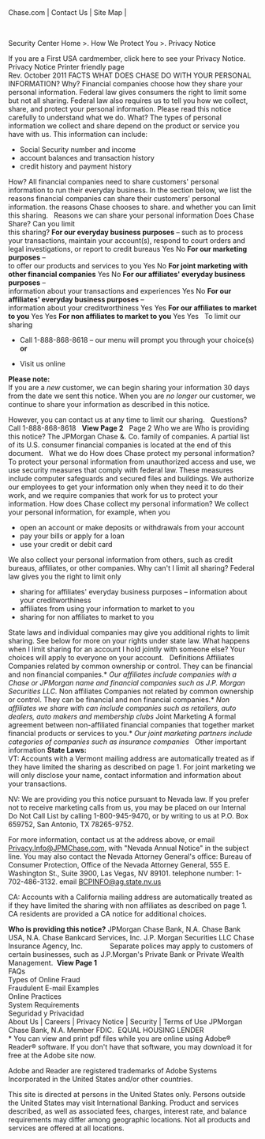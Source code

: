  

Chase.com | Contact Us | Site Map |  

 

Security Center Home >. How We Protect You >. Privacy Notice

If you are a First USA cardmember, click here to see your Privacy Notice.  
Privacy Notice Printer friendly page  
Rev. October 2011 FACTS WHAT DOES CHASE DO WITH YOUR PERSONAL INFORMATION? Why? Financial companies choose how they share your personal information. Federal law gives consumers the right to limit some but not all sharing. Federal law also requires us to tell you how we collect, share, and protect your personal information. Please read this notice carefully to understand what we do. What? The types of personal information we collect and share depend on the product or service you have with us. This information can include:

*   Social Security number and income
*   account balances and transaction history
*   credit history and payment history

How? All financial companies need to share customers' personal information to run their everyday business. In the section below, we list the reasons financial companies can share their customers' personal information. the reasons Chase chooses to share. and whether you can limit this sharing.   Reasons we can share your personal information Does Chase Share? Can you limit  
this sharing? **For our everyday business purposes** – such as to process your transactions, maintain your account(s), respond to court orders and legal investigations, or report to credit bureaus Yes No **For our marketing purposes** –  
to offer our products and services to you Yes No **For joint marketing with other financial companies** Yes No **For our affiliates' everyday business purposes** –  
information about your transactions and experiences Yes No **For our affiliates' everyday business purposes** –  
information about your creditworthiness Yes Yes **For our affiliates to market to you** Yes Yes **For non affiliates to market to you** Yes Yes   To limit our sharing

*   Call 1-888-868-8618 – our menu will prompt you through your choice(s) **or**  
    
*   Visit us online

**Please note:**  
If you are a _new_ customer, we can begin sharing your information 30 days from the date we sent this notice. When you are _no longer_ our customer, we continue to share your information as described in this notice.  
  
However, you can contact us at any time to limit our sharing.   Questions? Call 1-888-868-8618   **View Page 2**   Page 2 Who we are Who is providing this notice? The JPMorgan Chase &. Co. family of companies. A partial list of its U.S. consumer financial companies is located at the end of this document.   What we do How does Chase protect my personal information? To protect your personal information from unauthorized access and use, we use security measures that comply with federal law. These measures include computer safeguards and secured files and buildings. We authorize our employees to get your information only when they need it to do their work, and we require companies that work for us to protect your information. How does Chase collect my personal information? We collect your personal information, for example, when you

*   open an account or make deposits or withdrawals from your account
*   pay your bills or apply for a loan
*   use your credit or debit card

We also collect your personal information from others, such as credit bureaus, affiliates, or other companies. Why can't I limit all sharing? Federal law gives you the right to limit only

*   sharing for affiliates' everyday business purposes – information about your creditworthiness
*   affiliates from using your information to market to you
*   sharing for non affiliates to market to you

State laws and individual companies may give you additional rights to limit sharing. See below for more on your rights under state law. What happens when I limit sharing for an account I hold jointly with someone else? Your choices will apply to everyone on your account.   Definitions Affiliates Companies related by common ownership or control. They can be financial and non financial companies.*   _Our affiliates include companies with a Chase or JPMorgan name and financial companies such as J.P. Morgan Securities LLC._
Non affiliates Companies not related by common ownership or control. They can be financial and non financial companies.*   _Non affiliates we share with can include companies such as retailers, auto dealers, auto makers and membership clubs_
Joint Marketing A formal agreement between non-affiliated financial companies that together market financial products or services to you.*   _Our joint marketing partners include categories of companies such as insurance companies_
  Other important information **State Laws:**  
VT: Accounts with a Vermont mailing address are automatically treated as if they have limited the sharing as described on page 1. For joint marketing we will only disclose your name, contact information and information about your transactions.  
  
NV: We are providing you this notice pursuant to Nevada law. If you prefer not to receive marketing calls from us, you may be placed on our Internal Do Not Call List by calling 1-800-945-9470, or by writing to us at P.O. Box 659752, San Antonio, TX 78265-9752.  
  
For more information, contact us at the address above, or email Privacy.Info@JPMChase.com, with "Nevada Annual Notice" in the subject line. You may also contact the Nevada Attorney General's office: Bureau of Consumer Protection, Office of the Nevada Attorney General, 555 E. Washington St., Suite 3900, Las Vegas, NV 89101. telephone number: 1-702-486-3132. email BCPINFO@ag.state.nv.us  
  
CA: Accounts with a California mailing address are automatically treated as if they have limited the sharing with non affiliates as described on page 1. CA residents are provided a CA notice for additional choices.  
  
**Who is providing this notice?** JPMorgan Chase Bank, N.A. Chase Bank USA, N.A. Chase Bankcard Services, Inc. J.P. Morgan Securities LLC Chase Insurance Agency, Inc.              Separate polices may apply to customers of certain businesses, such as J.P.Morgan's Private Bank or Private Wealth Management.  **View Page 1**  
FAQs  
Types of Online Fraud  
Fraudulent E-mail Examples  
Online Practices  
System Requirements  
Seguridad y Privacidad  
About Us | Careers | Privacy Notice | Security | Terms of Use JPMorgan Chase Bank, N.A. Member FDIC.  EQUAL HOUSING LENDER  
\* You can view and print pdf files while you are online using Adobe® Reader® software. If you don't have that software, you may download it for free at the Adobe site now.  
  
Adobe and Reader are registered trademarks of Adobe Systems Incorporated in the United States and/or other countries.  
  
This site is directed at persons in the United States only. Persons outside the United States may visit International Banking. Product and services described, as well as associated fees, charges, interest rate, and balance requirements may differ among geographic locations. Not all products and services are offered at all locations.